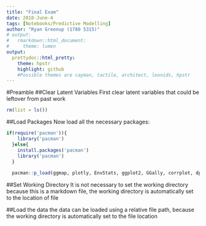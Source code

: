 ```yaml
---
title: "Final Exam"
date: 2018-June-4
tags: [Notebooks/Predictive Modelling]
author: "Ryan Greenup (1780 5315)"
# output:
#   rmarkdown::html_document:
#     theme: lumen
output:
  prettydoc::html_pretty:
    theme: hpstr
    highlight: github
    #Possible themes are cayman, tactile, architect, leonids, hpstr
---
```




#Preamble
##Clear Latent Variables
First clear latent variables that could be leftover from past work

```r
rm(list = ls())
```
##Load Packages
Now load all the necessary packages:

```r
if(require('pacman')){
    library('pacman')
  }else{
    install.packages('pacman')
    library('pacman')
  }
  
  pacman::p_load(ggmap, plotly, EnvStats, ggplot2, GGally, corrplot, dplyr, tidyr, stringr, reshape2, cowplot, ggpubr, reshape2, ggplot2, rmarkdown, dplyr, plotly, rstudioapi, wesanderson, RColorBrewer, colorspace, prettydoc, glmnet)
```

##Set Working Directory
It is not necessary to set the working directory because this is a markdown file, the working directory is automatically set to the location of file

##Load the data
the data can be loaded using a relative file path, because the working directory is automatically set to
the file location


